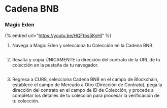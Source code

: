 # Cadena BNB

### Magic Eden

{% embed url="https://youtu.be/HQFtbs5KyHI" %}

1. Navega a Magic Eden y selecciona tu Colección en la Cadena BNB.

<figure><img src="../../.gitbook/assets/Screenshot 2025-01-31 at 12.57.53.png" alt=""><figcaption></figcaption></figure>

2. Resalta y copia ÚNICAMENTE la dirección del contrato de la URL de tu colección en la pestaña de tu navegador.

<figure><img src="../../.gitbook/assets/Screenshot 2025-01-31 at 12.56.17.png" alt=""><figcaption></figcaption></figure>

3. Regresa a CUR8, selecciona Cadena BNB en el campo de Blockchain, establece el campo de Mercado a Otro (Dirección de Contrato), pega la dirección del contrato en el campo de ID de Colección, y procede a completar los detalles de tu colección para procesar la verificación de tu colección.

<figure><img src="../../.gitbook/assets/Screenshot 2025-01-31 at 12.58.49.png" alt=""><figcaption></figcaption></figure>